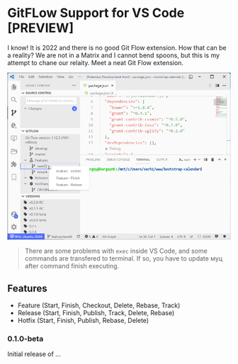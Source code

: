 # GitFLow Support for VS Code [PREVIEW]

I know! It is 2022 and there is no good Git Flow extension. How that can be a reality? We are not in a Matrix and I cannot bend spoons, but this is my attempt to chane our relaity. Meet a neat Git Flow extension.

![ext](./media/ss.png)

> There are some problems with `exec` inside VS Code, and some commands are transfered to terminal. If so, you have to update муц after command finish executing.


## Features

- Feature (Start, Finish, Checkout, Delete, Rebase, Track)
- Release (Start, Finish, Publish, Track, Delete, Rebase)
- Hotfix (Start, Finish, Publish, Rebase, Delete)

### 0.1.0-beta

Initial release of ...
